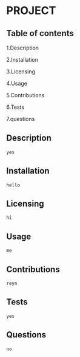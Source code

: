 # PROJECT
  ## Table of contents
    
  1.Description

  2.Installation

  3.Licensing
  
  4.Usage
  
  5.Contributions
  
  6.Tests
  
  7.questions

  ## Description
    yes
  ##  Installation
    hello
  ## Licensing
    hi
  ## Usage
    me
  ## Contributions
    reyn
  ## Tests
    yes
  ## Questions
    no

